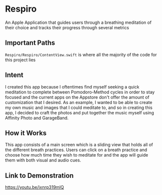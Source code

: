 # Respiro
An Apple Application that guides users through a breathing meditation of their choice and tracks their progress through several metrics

## Important Paths 
`Respiro/Respiro/ContentView.swift` is where all the majority of the code for this project lies

## Intent
I created this app because I oftentimes find myself seeking a quick meditation to complete between Pomodoro-Method cycles in order to stay focused and the current apps on the Appstore don't offer the amount of customization that I desired. As an example, I wanted to be able to create my own music and images that I could meditate to, and so in creating this app, I decided to craft the photos and put together the music myself using Affinity Photo and GarageBand.

## How it Works
This app consists of a main screen which is a sliding view that holds all of the different breath practices. Users can click on a breath practice and choose how much time they wish to meditate for and the app will guide them with both visual and audio cues.

## Link to Demonstration
https://youtu.be/ixnrp319mlQ
